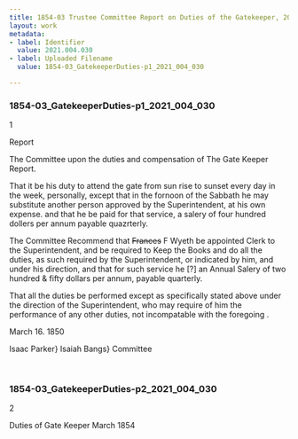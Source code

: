 ```yaml
---
title: 1854-03 Trustee Committee Report on Duties of the Gatekeeper, 2021.004.030
layout: work
metadata:
- label: Identifier
  value: 2021.004.030
- label: Uploaded Filename
  value: 1854-03_GatekeeperDuties-p1_2021_004_030

---
```

<div class="pages">
<div id="page-1773711">
<h3><a name="page-1773711">1854-03_GatekeeperDuties-p1_2021_004_030</a></h3>
<div class="page-content">
<p>1</p>
<p>Report</p>
<p>The Committee upon the duties and compensation of <span class='line-break'> </span>The Gate Keeper Report.</p>
<p>That it be his duty to attend the gate from sun rise to sunset<span class='line-break'> </span>every day in the week, personally, except that in the fornoon of <span class='line-break'> </span>the Sabbath he may substitute another person approved by <span class='line-break'> </span>the Superintendent, at his own expense.  and that he be paid <span class='line-break'> </span>for that service, a salery of four hundred dollers per annum <span class='line-break'> </span>payable quazrterly.</p>
<p>The Committee Recommend that <del>Frances</del> F Wyeth be appointed <span class='line-break'> </span>Clerk to the Superintendent, and be required to Keep the Books and <span class='line-break'> </span>do all the duties, as such required by the Superintendent, or <span class='line-break'> </span>indicated by him, and under his direction, and that for such service<span class='line-break'> </span>he [?] an Annual Salery  of two hundred &amp; fifty dollars per <span class='line-break'> </span>annum, payable quarterly.</p>
<p>That all the duties be performed except as specifically stated above under<span class='line-break'> </span>the direction of the Superintendent, who may require of him the <span class='line-break'> </span>performance of any other duties, not incompatable with the foregoing .</p>
<p>March 16. 1850</p>
<p>Isaac Parker}<span class='line-break'> </span>Isaiah Bangs} Committee<span class='line-break'> </span></p>
</div>
</div>
<br />
<div id="page-1773712">
<h3><a name="page-1773712">1854-03_GatekeeperDuties-p2_2021_004_030</a></h3>
<div class="page-content">
<p>2</p>
<p>Duties of Gate Keeper<span class='line-break'> </span>March 1854</p>
</div>
</div>
<br />
</div>
